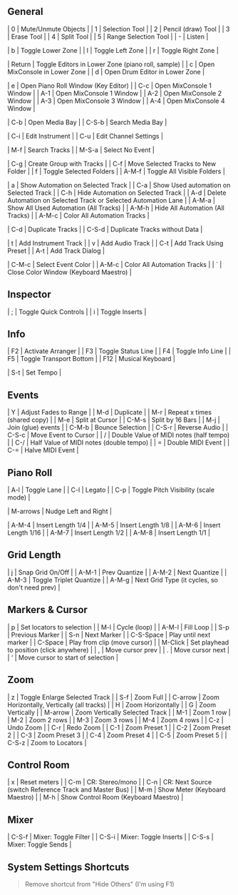 
## General

| 0 | Mute/Unmute Objects |
| 1 | Selection Tool |
| 2 | Pencil (draw) Tool |
| 3 | Erase Tool |
| 4 | Split Tool |
| 5 | Range Selection Tool |
| - | Listen |

| b | Toggle Lower Zone |
| l | Toggle Left Zone |
| r | Toggle Right Zone |

| Return | Toggle Editors in Lower Zone (piano roll, sample) |
| c | Open MixConsole in Lower Zone |
| d | Open Drum Editor in Lower Zone |

| e | Open Piano Roll Window (Key Editor) |
| C-c | Open MixConsole 1 Window |
| A-1 | Open MixConsole 1 Window |
| A-2 | Open MixConsole 2 Window |
| A-3 | Open MixConsole 3 Window |
| A-4 | Open MixConsole 4 Window |

| C-b | Open Media Bay |
| C-S-b | Search Media Bay |

| C-i | Edit Instrument |
| C-u | Edit Channel Settings |

| M-f | Search Tracks |
| M-S-a | Select No Event |

| C-g | Create Group with Tracks |
| C-f | Move Selected Tracks to New Folder |
| f | Toggle Selected Folders |
| A-M-f | Toggle All Visible Folders |

| a | Show Automation on Selected Track |
| C-a | Show Used automation on Selected Track |
| C-h | Hide Automation on Selected Track |
| A-d | Delete Automation on Selected Track or Selected Automation Lane |
| A-M-a | Show All Used Automation (All Tracks) |
| A-M-h | Hide All Automation (All Tracks) |
| A-M-c | Color All Automation Tracks |

| C-d | Duplicate Tracks |
| C-S-d | Duplicate Tracks without Data |

| t | Add Instrument Track |
| v | Add Audio Track |
| C-t | Add Track Using Preset |
| A-t | Add Track Dialog |

| C-M-c | Select Event Color |
| A-M-c | Color All Automation Tracks |
| ` | Close Color Window (Keyboard Maestro) |

## Inspector

| ; | Toggle Quick Controls |
| i | Toggle Inserts |

## Info

| F2 | Activate Arranger |
| F3 | Toggle Status Line |
| F4 | Toggle Info Line |
| F5 | Toggle Transport Bottom |
| F12 | Musical Keyboard |

| S-t | Set Tempo |

## Events

| Y | Adjust Fades to Range |
| M-d | Duplicate |
| M-r | Repeat x times (shared copy) |
| M-e | Split at Cursor |
| C-M-s | Split by 16 Bars |
| M-j | Join (glue) events |
| C-M-b | Bounce Selection |
| C-S-r | Reverse Audio |
| C-S-c | Move Event to Cursor |
| / | Double Value of MIDI notes (half tempo) |
| C-/ | Half Value of MIDI notes (double tempo) |
| = | Double MIDI Event |
| C-= | Halve MIDI Event |

## Piano Roll

| A-l | Toggle Lane |
| C-l | Legato |
| C-p | Toggle Pitch Visibility (scale mode) |

| M-arrows | Nudge Left and Right |

| A-M-4 | Insert Length 1/4 |
| A-M-5 | Insert Length 1/8 |
| A-M-6 | Insert Length 1/16 |
| A-M-7 | Insert Length 1/2 |
| A-M-8 | Insert Length 1/1 |

## Grid Length

| j | Snap Grid On/Off |
| A-M-1 | Prev Quantize |
| A-M-2 | Next  Quantize |
| A-M-3 | Toggle Triplet Quantize |
| A-M-g | Next Grid Type (it cycles, so don't need prev) |


## Markers & Cursor

| p | Set locators to selection |
| M-l | Cycle (loop) |
| A-M-l | Fill Loop |
| S-p | Previous Marker |
| S-n | Next Marker |
| C-S-Space | Play until next marker |
| C-Space | Play from clip (move cursor) |
| M-Click | Set playhead to position (click anywhere) |
| , | Move cursor prev |
| . | Move cursor next |
| ‘ | Move cursor to start of selection |

## Zoom

| z | Toggle Enlarge Selected Track |
| S-f | Zoom Full |
| C-arrow | Zoom Horizontally, Vertically (all tracks) |
| H | Zoom Horizontally |
| G | Zoom Vertically |
| M-arrow | Zoom Vertically Selected Track |
| M-1 | Zoom 1 row |
| M-2 | Zoom 2 rows |
| M-3 | Zoom 3 rows |
| M-4 | Zoom 4 rows |
| C-z | Undo Zoom |
| C-r | Redo Zoom |
| C-1 | Zoom Preset 1 |
| C-2 | Zoom Preset 2 |
| C-3 | Zoom Preset 3 |
| C-4 | Zoom Preset 4 |
| C-5 | Zoom Preset 5 |
| C-S-z | Zoom to Locators |

## Control Room

| x | Reset meters |
| C-m | CR: Stereo/mono |
| C-n | CR: Next Source (switch Reference Track and Master Bus) |
| M-m | Show Meter (Keyboard Maestro) |
| M-h | Show Control Room (Keyboard Maestro) |

## Mixer

| C-S-f | Mixer: Toggle Filter |
| C-S-i | Mixer: Toggle Inserts |
| C-S-s | Mixer: Toggle Sends |


## System Settings Shortcuts

> Remove shortcut from "Hide Others" (I'm using F1)
